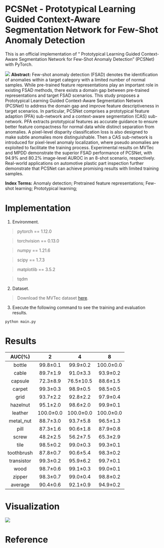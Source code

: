 # PCSNet - Prototypical Learning Guided Context-Aware Segmentation Network for Few-Shot Anomaly Detection

This is an official implementation of “ Prototypical Learning Guided Context-Aware Segmentation Network for Few-Shot Anomaly Detection” (PCSNet) with PyTorch.

![](https://github.com/yuxin-jiang/PCSNet/blob/main/Figure/figure1.png)
**Abstract:** Few-shot anomaly detection (FSAD) denotes the identification of anomalies within a target category with a limited number of normal samples. While pre-trained feature representations play an important role in existing FSAD methods, there exists a domain gap between pre-trained representations and target FSAD scenarios. This study proposes a Prototypical Learning Guided Context-Aware Segmentation Network (PCSNet) to address the domain gap and improve feature descriptiveness in target scenarios. In particular, PCSNet comprises a prototypical feature adaption (PFA) sub-network and a context-aware segmentation (CAS) sub-network. PFA extracts prototypical features as accurate guidance to ensure better feature compactness for normal data while distinct separation from anomalies. A pixel-level disparity classification loss is also designed to make subtle anomalies more distinguishable. Then a CAS sub-network is introduced for pixel-level anomaly localization, where pseudo anomalies are exploited to facilitate the training process. Experimental results on MVTec and MPDD demonstrate the superior FSAD performance of PCSNet, with 94.9% and 80.2% image-level AUROC in an 8-shot scenario, respectively. Real-world applications on automotive plastic part inspection further demonstrate that PCSNet can achieve promising results with limited training samples. 

**Index Terms:** Anomaly detection; Pretrained feature representations; Few-shot learning; Prototypical learning; 

# Implementation
1. Environment.<br />
>pytorch == 1.12.0

>torchvision == 0.13.0

>numpy == 1.21.6

>scipy == 1.7.3

>matplotlib == 3.5.2

>tqdm

2. Dataset.<br />
>Download the MVTec dataset [here](https://www.mvtec.com/company/research/datasets/mvtec-ad).<br />

3. Execute the following command to see the training and evaluation results.<br />
```
python main.py
```
# Results

| AUC(%) | 2 | 4 | 8 |
| :---: | :---:  | :---:  | :---:  |
| bottle | 	 99.8±0.1  | 99.9±0.2| 100.0±0.0	|
|cable	|	89.7±1.9	| 91.0±3.3 	| 93.9±0.2	|
|capsule	| 72.3±8.9 |	76.5±10.5| 88.6±1.5	|
|carpet	| 99.3±0.3		| 98.9±0.5		| 98.5±0.5	| 
|grid		| 93.7±2.2 | 92.8±2.2	| 97.9±0.4	|
|hazelnut	|	95.1±2.0	| 98.6±2.0| 99.9±0.1	| 
|leather |100.0±0.0 |	100.0±0.0 	| 100.0±0.0	| 
|metal_nut	| 88.7±3.0 |	93.7±5.8| 96.5±1.3	| 
|pill	| 87.3±1.6	| 90.6±1.8| 87.9±0.8 |	
|screw	 |	48.2±2.5	| 56.2±7.5 |	65.3±2.9	|
|tile |	98.5±0.2	| 99.0±0.3	| 99.3±0.1 |	
|toothbrush	| 87.8±0.7 	| 90.6±5.4	 |	98.3±0.2	| 
|transistor |	99.3±0.2 | 95.9±6.2	| 99.7±0.1	| 
|wood |	98.7±0.6 | 99.1±0.3		| 99.0±0.1	| 
|zipper	 |	98.3±0.7	| 99.0±0.4	| 98.8±0.2	| 
|average		| 90.4±0.6	| 92.1±0.9 |94.9±0.2 |

# Visualization

![](https://github.com/yuxin-jiang/PCSNet/blob/main/Figure/Result.png)

# Reference
```
